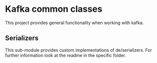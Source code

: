 # Kafka common classes

This project provides general functionality when working with kafka.

## Serializers

This sub-module provides custom implementations of de/serializers. For further information look at the readme in the specific folder.
